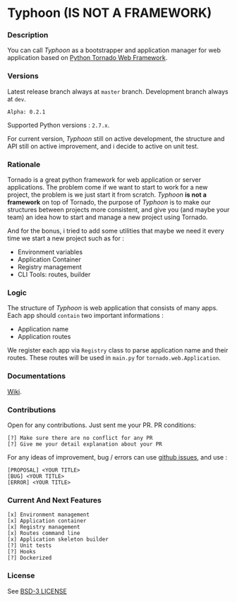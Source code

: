 # Typhoon (IS NOT A FRAMEWORK)

### Description

You can call _Typhoon_ as a bootstrapper and application manager for web application based on [Python Tornado Web Framework](http://www.tornadoweb.org).

### Versions

Latest release branch always at `master` branch.  Development branch always at `dev`.

```
Alpha: 0.2.1
```

Supported Python versions : `2.7.x`.

For current version, _Typhoon_ still on active development, the structure and API still on active
improvement, and i decide to active on unit test.

### Rationale

Tornado is a great python framework for web application or server applications.  The problem come if we want to start to work for a new project, the problem is we just start it from scratch.  _Typhoon_ **is not a framework** on top of Tornado, the purpose of _Typhoon_ is to make our structures between projects more consistent, and give you (and maybe your team) an idea how to start and manage a new project using Tornado.

And for the bonus, i tried to add some utilities that maybe we need it every time we start a new project such as for :

- Environment variables
- Application Container
- Registry management
- CLI Tools: routes, builder

### Logic

The structure of _Typhoon_ is web application that consists of many apps.  Each app should `contain` two important informations :

- Application name
- Application routes

We register each app via `Registry` class to parse application name and their routes.  These routes will be used in `main.py` for `tornado.web.Application`.

### Documentations

[Wiki](https://github.com/hiraq/typhoon/wiki).

### Contributions

Open for any contributions.  Just sent me your PR.  PR conditions:

```
[?] Make sure there are no conflict for any PR
[?] Give me your detail explanation about your PR
```

For any ideas of improvement, bug / errors can use [github issues](https://github.com/hiraq/typhoon/issues), and use :

```
[PROPOSAL] <YOUR TITLE>
[BUG] <YOUR TITLE>
[ERROR] <YOUR TITLE>
```

### Current And Next Features

```
[x] Environment management
[x] Application container
[x] Registry management
[x] Routes command line
[x] Application skeleton builder
[?] Unit tests
[?] Hooks
[?] Dockerized
```

### License

See [BSD-3 LICENSE](https://github.com/hiraq/typhoon/blob/master/LICENSE)
